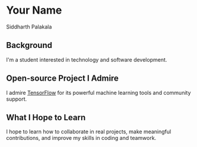 # Your Name
Siddharth Palakala

## Background
I'm a student interested in technology and software development.

## Open-source Project I Admire
I admire [TensorFlow](https://github.com/tensorflow/tensorflow) for its powerful machine learning tools and community support.

## What I Hope to Learn
I hope to learn how to collaborate in real projects, make meaningful contributions, and improve my skills in coding and teamwork.
